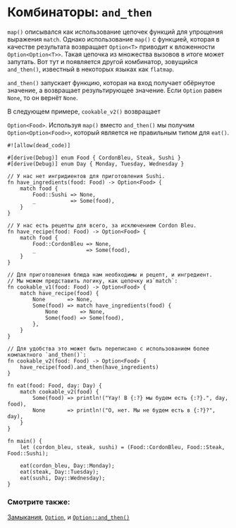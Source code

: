 # Комбинаторы: `and_then`

`map()` описывался как использование цепочек 
функций для упрощения выражения `match`.
Однако использование `map()` с функцией, которая в 
качестве результата возвращает `Option<T>` 
приводит к вложенности `Option<Option<T>>`. Такая цепочка из множества вызовов в итоге может 
запутать. Вот тут и появляется другой комбинатор, зовущийся 
`and_then()`, известный в некоторых языках как 
`flatmap`.

`and_then()` запускает функцию, которая на вход получает обёрнутое значение, а возвращает результирующее
значение. Если `Option` равен `None`, то
он вернёт `None`.

В следующем примере, `cookable_v2()` возвращает

`Option<Food>`. Используя `map()`
вместо `and_then()` мы получим
`Option<Option<Food>>`, который является
не правильным типом для `eat()`.

```rust,editable
#![allow(dead_code)]

#[derive(Debug)] enum Food { CordonBleu, Steak, Sushi }
#[derive(Debug)] enum Day { Monday, Tuesday, Wednesday }

// У нас нет ингридиентов для приготовления Sushi.
fn have_ingredients(food: Food) -> Option<Food> {
    match food {
        Food::Sushi => None,
        _           => Some(food),
    }
}

// У нас есть рецепты для всего, за исключением Cordon Bleu.
fn have_recipe(food: Food) -> Option<Food> {
    match food {
        Food::CordonBleu => None,
        _                => Some(food),
    }
}

// Для приготовления блюда нам необходимы и рецепт, и ингредиент.
// Мы можем представить логику, как цепочку из`match`:
fn cookable_v1(food: Food) -> Option<Food> {
    match have_recipe(food) {
        None       => None,
        Some(food) => match have_ingredients(food) {
            None       => None,
            Some(food) => Some(food),
        },
    }
}

// Для удобства это может быть переписано с использованием более компактного `and_then()`:
fn cookable_v2(food: Food) -> Option<Food> {
    have_recipe(food).and_then(have_ingredients)
}

fn eat(food: Food, day: Day) {
    match cookable_v2(food) {
        Some(food) => println!("Yay! В {:?} мы будем есть {:?}.", day, food),
        None       => println!("О, нет. Мы не будем есть в {:?}?", day),
    }
}

fn main() {
    let (cordon_bleu, steak, sushi) = (Food::CordonBleu, Food::Steak, Food::Sushi);

    eat(cordon_bleu, Day::Monday);
    eat(steak, Day::Tuesday);
    eat(sushi, Day::Wednesday);
}
```

### Смотрите также:

[Замыкания](../../fn/closures.md), [`Option`](https://doc.rust-lang.org/std/option/enum.Option.html), и [`Option::and_then()`](https://doc.rust-lang.org/std/option/enum.Option.html#method.and_then)
